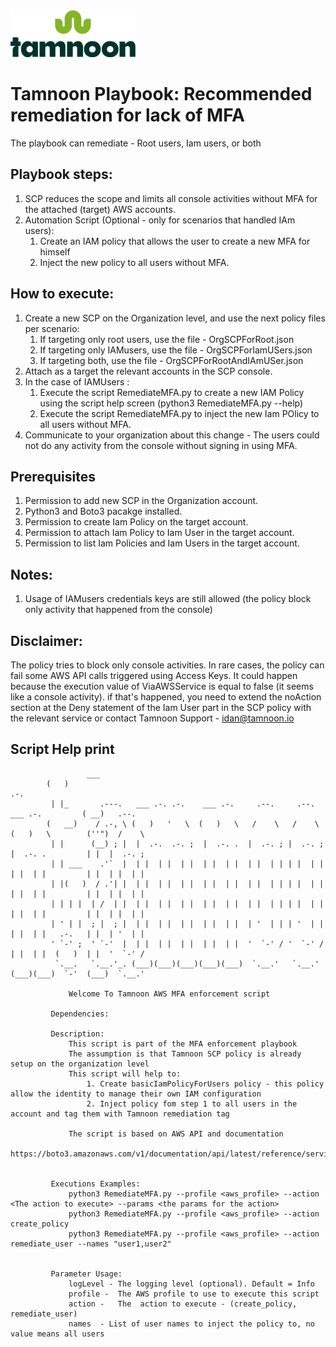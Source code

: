 
<img src="../../../images/icons/Tamnoon.png" width="200"/>

# Tamnoon Playbook: Recommended remediation for lack of MFA
The playbook can remediate - Root users, Iam users, or both 

## Playbook steps:
1. SCP reduces the scope and limits all console activities without MFA  for the attached (target) AWS accounts.
2. Automation Script (Optional - only for scenarios that handled IAm users):
   1. Create an IAM policy that allows the user to create a new MFA for himself 
   2. Inject the new policy to all users without MFA.


## How to execute:
1. Create a new SCP on the Organization level, and use the next policy files per scenario:
   1. If targeting only root users, use the file - OrgSCPForRoot.json
   2. If targeting only IAMusers, use the file - OrgSCPForIamUSers.json
   3. If  targeting both, use the file - OrgSCPForRootAndIAmUSer.json
2. Attach as a target the relevant accounts in the SCP console.
3. In the case of IAMUsers :
   1. Execute the script RemediateMFA.py to create a new IAM Policy using the script help screen (python3 RemediateMFA.py --help)
   1. Execute the script RemediateMFA.py	to inject the new Iam POlicy to all users without MFA.
4. Communicate to your organization about this change - The users could not do any activity from the console without signing in using MFA.

## Prerequisites 
1. Permission to add new SCP in the Organization account.
2. Python3 and Boto3 pacakge installed. 
3. Permission to create Iam Policy on the target account. 
4. Permission to attach Iam Policy to Iam User in the target account. 
5. Permission to list Iam Policies and Iam Users in the target account.

## Notes:
1. Usage of IAMusers credentials keys are still allowed (the policy block only activity that happened from the console)

## Disclaimer:
The policy tries to block only console activities. In rare cases, the policy can fail some AWS API calls triggered using Access Keys. 
It could happen because the execution value of  ViaAWSService is equal to false (it seems like a console activity).
if that's happened, you need to extend the noAction section at the Deny statement of the Iam User part in the SCP policy with the relevant service
or contact Tamnoon Support - idan@tamnoon.io


## Script Help print

	                 ___                                                                                           
			(   )                                                                            .-.           
			 | |_       .---.   ___ .-. .-.    ___ .-.     .--.     .--.    ___ .-.         ( __)   .--.   
			(   __)    / .-, \ (   )   '   \  (   )   \   /    \   /    \  (   )   \        (''")  /    \  
			 | |      (__) ; |  |  .-.  .-. ;  |  .-. .  |  .-. ; |  .-. ;  |  .-. .         | |  |  .-. ; 
			 | | ___    .'`  |  | |  | |  | |  | |  | |  | |  | | | |  | |  | |  | |         | |  | |  | | 
			 | |(   )  / .'| |  | |  | |  | |  | |  | |  | |  | | | |  | |  | |  | |         | |  | |  | | 
			 | | | |  | /  | |  | |  | |  | |  | |  | |  | |  | | | |  | |  | |  | |         | |  | |  | | 
			 | ' | |  ; |  ; |  | |  | |  | |  | |  | |  | '  | | | '  | |  | |  | |   .-.   | |  | '  | | 
			 ' `-' ;  ' `-'  |  | |  | |  | |  | |  | |  '  `-' / '  `-' /  | |  | |  (   )  | |  '  `-' / 
			  `.__.   `.__.'_. (___)(___)(___)(___)(___)  `.__.'   `.__.'  (___)(___)  `-'  (___)  `.__.'  

        		 Welcome To Tamnoon AWS MFA enforcement script 

			 Dependencies:
				 
			 Description:
				 This script is part of the MFA enforcement playbook
				 The assumption is that Tamnoon SCP policy is already setup on the organization level
				 This script will help to:
					 1. Create basicIamPolicyForUsers policy - this policy allow the identity to manage their own IAM configuration
					 2. Inject policy fom step 1 to all users in the account and tag them with Tamnoon remediation tag

				 The script is based on AWS API and documentation 
				 https://boto3.amazonaws.com/v1/documentation/api/latest/reference/services/iam.html


			 Executions Examples:
				 python3 RemediateMFA.py --profile <aws_profile> --action <The action to execute> --params <the params for the action>
				 python3 RemediateMFA.py --profile <aws_profile> --action create_policy 
				 python3 RemediateMFA.py --profile <aws_profile> --action remediate_user --names "user1,user2" 


			 Parameter Usage:
				 logLevel - The logging level (optional). Default = Info
				 profile -  The AWS profile to use to execute this script
				 action -   The  action to execute - (create_policy, remediate_user)
				 names  - List of user names to inject the policy to, no value means all users